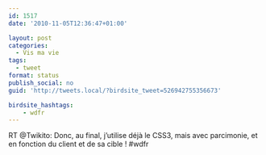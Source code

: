 ```yaml
---
id: 1517
date: '2010-11-05T12:36:47+01:00'

layout: post
categories:
  - Vis ma vie
tags:
  - tweet
format: status
publish_social: no
guid: 'http://tweets.local/?birdsite_tweet=526942755356673'

birdsite_hashtags:
    - wdfr
---
```


RT @Twikito: Donc, au final, j’utilise déjà le CSS3, mais avec parcimonie, et en fonction du client et de sa cible ! #wdfr